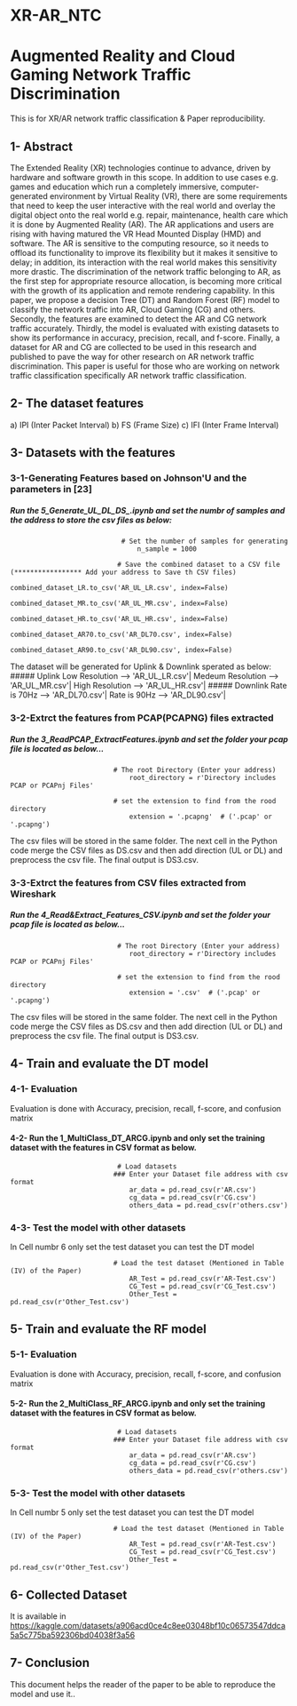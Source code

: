 # XR-AR_NTC
# Augmented Reality and Cloud Gaming Network Traffic Discrimination
This is for XR/AR network traffic classification & Paper reproducibility.
## 1- Abstract
The Extended Reality (XR) technologies continue to advance, driven by hardware and software growth in this scope. In addition to use cases e.g. games and education which run a completely immersive, computer-generated environment by Virtual Reality (VR), there are some requirements that need to keep the user interactive with the real world and overlay the digital object onto the real world e.g. repair, maintenance, health care which it is done by Augmented Reality (AR). The AR applications and users are rising with having matured the VR Head Mounted Display (HMD) and software. The AR is sensitive to the computing resource, so it needs to offload its functionality to improve its flexibility but it makes it sensitive to delay; in addition, its  interaction with the real world makes this sensitivity more drastic. The discrimination of the network traffic belonging to AR, as the first step for appropriate resource allocation, is becoming more critical with the growth of its application and remote rendering capability.  In this paper, we propose a decision Tree (DT) and Random Forest (RF) model to classify the network traffic into AR, Cloud Gaming (CG) and others. Secondly, the features are examined to detect the AR and CG network traffic accurately. Thirdly, the model is evaluated with existing datasets to show its performance in accuracy, precision, recall, and f-score. Finally, a dataset for AR and CG are collected to be used in this research and published to pave the way for other research on AR network traffic discrimination. This paper is useful for those who are working on network traffic classification specifically AR network traffic classification.
## 2- The dataset features
a) IPI (Inter Packet Interval)
b) FS (Frame Size)
c) IFI (Inter Frame Interval)
## 3- Datasets with the features
### 3-1-Generating Features based on Johnson'U and the parameters in [23]
##### Run the 5_Generate_UL_DL_DS_.ipynb and set the numbr of samples and the address to store the csv files as below:

                                # Set the number of samples for generating
                                    n_sample = 1000
                                    
                               # Save the combined dataset to a CSV file (***************** Add your address to Save th CSV files)
                                    combined_dataset_LR.to_csv('AR_UL_LR.csv', index=False)
                                    combined_dataset_MR.to_csv('AR_UL_MR.csv', index=False)
                                    combined_dataset_HR.to_csv('AR_UL_HR.csv', index=False)
                                    combined_dataset_AR70.to_csv('AR_DL70.csv', index=False)
                                    combined_dataset_AR90.to_csv('AR_DL90.csv', index=False)
  The dataset will be generated for Uplink & Downlink sperated as below:
                                #####               Uplink 
                                          Low Resolution    --> 'AR_UL_LR.csv'|
                                          Medeum Resolution --> 'AR_UL_MR.csv'|
                                          High Resolution   --> 'AR_UL_HR.csv'|
                                #####               Downlink 
                                          Rate is 70Hz --> 'AR_DL70.csv'|
                                          Rate is 90Hz --> 'AR_DL90.csv'|
  

### 3-2-Extrct the features from PCAP(PCAPNG) files extracted
##### Run the 3_ReadPCAP_ExtractFeatures.ipynb and set the folder your pcap file is located as below...

                              # The root Directory (Enter your address)
                                  root_directory = r'Directory includes PCAP or PCAPnj Files'

                              # set the extension to find from the rood directory
                                  extension = '.pcapng'  # ('.pcap' or '.pcapng')
The csv files will be stored in the same folder. The next cell in the Python code merge the CSV files 
as DS.csv and then add direction (UL or DL) and preprocess the csv file. The final output is DS3.csv. 

### 3-3-Extrct the features from CSV files extracted from Wireshark
##### Run the 4_Read&Extract_Features_CSV.ipynb  and set the folder your pcap file is located as below...

                               # The root Directory (Enter your address)
                                  root_directory = r'Directory includes PCAP or PCAPnj Files'

                               # set the extension to find from the rood directory
                                  extension = '.csv'  # ('.pcap' or '.pcapng')
The csv files will be stored in the same folder. The next cell in the Python code merge the CSV files 
as DS.csv and then add direction (UL or DL) and preprocess the csv file. The final output is DS3.csv. 

## 4- Train and evaluate the DT model
### 4-1- Evaluation
Evaluation is done with Accuracy, precision, recall, f-score, and confusion matrix

#### 4-2- Run the 1_MultiClass_DT_ARCG.ipynb and only set the training dataset with the features in CSV format as below.
                               
                               # Load datasets
                              ### Enter your Dataset file address with csv format
                                  ar_data = pd.read_csv(r'AR.csv')
                                  cg_data = pd.read_csv(r'CG.csv')
                                  others_data = pd.read_csv(r'others.csv')
### 4-3- Test the model with other datasets
In Cell numbr 6 only set the test dataset you can test the DT model
                              
                              # Load the test dataset (Mentioned in Table (IV) of the Paper)
                                  AR_Test = pd.read_csv(r'AR-Test.csv')
                                  CG_Test = pd.read_csv(r'CG_Test.csv')
                                  Other_Test = pd.read_csv(r'Other_Test.csv')


## 5- Train and evaluate the RF model
### 5-1- Evaluation
Evaluation is done with Accuracy, precision, recall, f-score, and confusion matrix

#### 5-2- Run the 2_MultiClass_RF_ARCG.ipynb and only set the training dataset with the features in CSV format as below.
                               
                               # Load datasets
                              ### Enter your Dataset file address with csv format
                                  ar_data = pd.read_csv(r'AR.csv')
                                  cg_data = pd.read_csv(r'CG.csv')
                                  others_data = pd.read_csv(r'others.csv')
### 5-3- Test the model with other datasets
In Cell numbr 5 only set the test dataset you can test the DT model
                              
                              # Load the test dataset (Mentioned in Table (IV) of the Paper)
                                  AR_Test = pd.read_csv(r'AR-Test.csv')
                                  CG_Test = pd.read_csv(r'CG_Test.csv')
                                  Other_Test = pd.read_csv(r'Other_Test.csv')

## 6- Collected Dataset
It is available in https://kaggle.com/datasets/a906acd0ce4c8ee03048bf10c06573547ddca5a5c775ba592306bd04038f3a56

## 7- Conclusion
This document helps the reader of the paper to be able to reproduce the model and use it..

